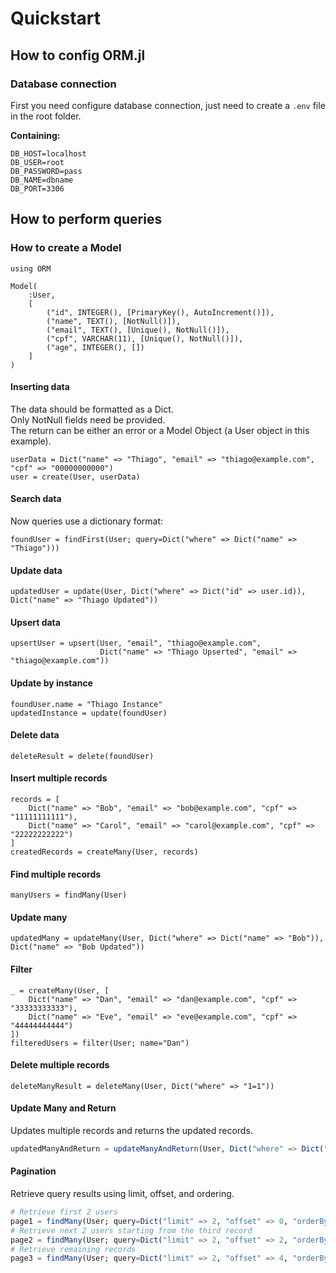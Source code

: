 # Quickstart

## How to config ORM.jl
### Database connection
First you need configure database connection, just need to create a `.env` file in the root folder.  
  
**Containing:**
```
DB_HOST=localhost
DB_USER=root
DB_PASSWORD=pass
DB_NAME=dbname
DB_PORT=3306
```

## How to perform queries
### How to create a Model
```
using ORM

Model(
    :User,
    [
        ("id", INTEGER(), [PrimaryKey(), AutoIncrement()]),
        ("name", TEXT(), [NotNull()]),
        ("email", TEXT(), [Unique(), NotNull()]),
        ("cpf", VARCHAR(11), [Unique(), NotNull()]),
        ("age", INTEGER(), [])
    ]
)
```

#### Inserting data
The data should be formatted as a Dict.  
Only NotNull fields need be provided.  
The return can be either an error or a Model Object (a User object in this example).
```
userData = Dict("name" => "Thiago", "email" => "thiago@example.com", "cpf" => "00000000000")
user = create(User, userData)
```

#### Search data
Now queries use a dictionary format:
```
foundUser = findFirst(User; query=Dict("where" => Dict("name" => "Thiago")))
```

#### Update data
```
updatedUser = update(User, Dict("where" => Dict("id" => user.id)), Dict("name" => "Thiago Updated"))
```

#### Upsert data
```
upsertUser = upsert(User, "email", "thiago@example.com",
                    Dict("name" => "Thiago Upserted", "email" => "thiago@example.com"))
```

#### Update by instance
```
foundUser.name = "Thiago Instance"
updatedInstance = update(foundUser)
```

#### Delete data
```
deleteResult = delete(foundUser)
```

#### Insert multiple records
```
records = [
    Dict("name" => "Bob", "email" => "bob@example.com", "cpf" => "11111111111"),
    Dict("name" => "Carol", "email" => "carol@example.com", "cpf" => "22222222222")
]
createdRecords = createMany(User, records)
```

#### Find multiple records
```
manyUsers = findMany(User)
```

#### Update many
```
updatedMany = updateMany(User, Dict("where" => Dict("name" => "Bob")), Dict("name" => "Bob Updated"))
```

#### Filter
```
_ = createMany(User, [
    Dict("name" => "Dan", "email" => "dan@example.com", "cpf" => "33333333333"),
    Dict("name" => "Eve", "email" => "eve@example.com", "cpf" => "44444444444")
])
filteredUsers = filter(User; name="Dan")
```

#### Delete multiple records
```
deleteManyResult = deleteMany(User, Dict("where" => "1=1"))
```

#### Update Many and Return
Updates multiple records and returns the updated records.
```julia
updatedManyAndReturn = updateManyAndReturn(User, Dict("where" => Dict("name" => "Carol")), Dict("name" => "Carol Updated"))
```

#### Pagination
Retrieve query results using limit, offset, and ordering.
```julia
# Retrieve first 2 users
page1 = findMany(User; query=Dict("limit" => 2, "offset" => 0, "orderBy" => "id"))
# Retrieve next 2 users starting from the third record
page2 = findMany(User; query=Dict("limit" => 2, "offset" => 2, "orderBy" => "id"))
# Retrieve remaining records
page3 = findMany(User; query=Dict("limit" => 2, "offset" => 4, "orderBy" => "id"))
```